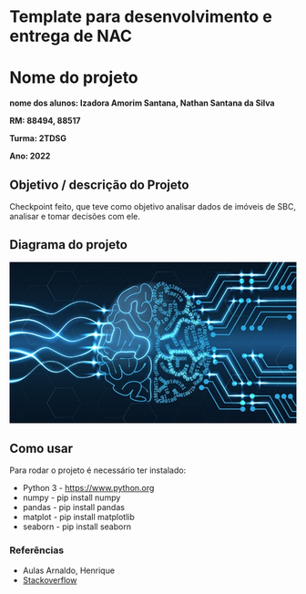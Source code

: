 # Template para desenvolvimento e entrega de NAC


# Nome do projeto

**nome dos alunos: Izadora Amorim Santana, Nathan Santana da Silva**

**RM: 88494, 88517**

**Turma: 2TDSG**

**Ano: 2022**

## Objetivo / descrição do Projeto

Checkpoint feito, que teve como objetivo analisar dados de imóveis de SBC, analisar e tomar decisões com ele.

## Diagrama do projeto

<img src="/imagem.jpg" width="550">


## Como usar

Para rodar o projeto é necessário ter instalado:
* Python 3 - https://www.python.org
* numpy - pip install numpy
* pandas - pip install pandas
* matplot - pip install matplotlib
* seaborn - pip install seaborn


### Referências 

* Aulas Arnaldo, Henrique
* [Stackoverflow](https://stackoverflow.com)
